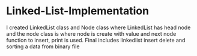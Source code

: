 # Linked-List-Implementation
I created LinkedList class and Node class where LinkedList has head node and the node class is where node is create with value and next node
function to insert, print is used.
Final includes linkedlist insert delete and sorting a data from binary file
